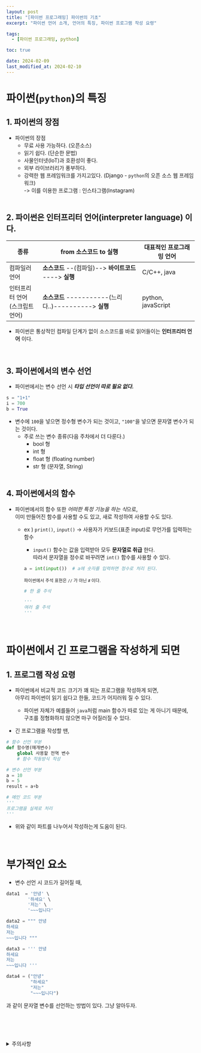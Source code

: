 ```yaml
---
layout: post
title: "[파이썬 프로그래밍] 파이썬의 기초"
excerpt: "파이썬 언어 소개, 언어의 특징, 파이썬 프로그램 작성 요령"

tags:
  - [파이썬 프로그래밍, python]

toc: true

date: 2024-02-09
last_modified_at: 2024-02-10
---
```

# 파이썬(`python`)의 특징
## 1. 파이썬의 장점
- 파이썬의 장점
  - 무료 사용 가능하다. (오픈소스)
  - 읽기 쉽다. (단순한 문법)
  - 사물인터넷(IoT)과 호환성이 좋다.
  - 외부 라이브러리가 풍부하다.
  - 강력한 웹 프레임워크를 가지고있다. (Django - `python`의 오픈 소스 웹 프레임워크)  
    -> 이를 이용한 프로그램 : 인스타그램(Instagram)  
    <br>

## 2. 파이썬은 인터프리터 언어(interpreter language) 이다.

|종류|from 소스코드 to 실행|대표적인 프로그래밍 언어|
|---|---|---|
|컴파일러 언어|**소스코드** --(컴파일)--> **바이트코드** ----> **실행**|C/C++, java|
|인터프리터 언어<br>(스크립트 언어)|**소스코드** -----------(느리다..)----------> **실행**|python, javaScript|

- 파이썬은 통상적인 컴파일 단계가 없이 소스코드를 바로 읽어들이는 **인터프리터 언어** 이다.  
<br>

## 3. 파이썬에서의 변수 선언
- 파이썬에서는 변수 선언 시 ***타입 선언이 따로 필요 없다.***

```python
s = "1+1"
i = 700
b = True
```

- 변수에 `100`을 넣으면 정수형 변수가 되는 것이고, `"100"`을 넣으면 문자열 변수가 되는 것이다.
  - 주로 쓰는 변수 종류(다음 주차에서 더 다룬다.)
    - bool 형
    - int 형
    - float 형 (floating number)
    - str 형 (문자열, String)  
    <br>

## 4. 파이썬에서의 함수
- 파이썬에서의 함수 또한 *어떠한 특정 기능을 하는 식*으로,  
이미 만들어진 함수를 사용할 수도 있고, 새로 작성하여 사용할 수도 있다.
  - ex ) `print()`, `input()` -> 사용자가 키보드(표준 input)로 무언가를 입력하는 함수
    - `input()` 함수는 값을 입력받아 모두 **문자열로 취급** 한다.  
    따라서 문자열을 정수로 바꾸려면 `int()` 함수를 사용할 수 있다.

    ```python
    a = int(input())  # a에 숫자를 입력하면 정수로 처리 된다.
    ```

    <sup> 파이썬에서 주석 표현은 `//` 가 아닌 `#` 이다.  

    ```python
    # 한 줄 주석

    '''
    여러 줄 주석
    '''
    ```

    <br>

# 파이썬에서 긴 프로그램을 작성하게 되면
## 1. 프로그램 작성 요령
- 파이썬에서 비교적 코드 크기가 꽤 되는 프로그램을 작성하게 되면,  
아무리 파이썬이 읽기 쉽다고 한들, 코드가 어지러워 질 수 있다.  
  - 파이썬 자체가 예를들어 `java`처럼 main 함수가 따로 있는 게 아니기 때문에,  
  구조를 정형화하지 않으면 마구 어질러질 수 있다.  

- 긴 프로그램을 작성할 땐,

```python
# 함수 선언 부분
def 함수명(매개변수)
    global 사용할 전역 변수
    # 함수 작동방식 작성

# 변수 선언 부분
a = 10
b = 5
result = a+b

# 메인 코드 부분
'''
프로그램을 실제로 처리
'''
```

- 위와 같이 파트를 나누어서 작성하는게 도움이 된다.  
<br>

# 부가적인 요소
- 변수 선언 시 코드가 길어질 때,

```python
data1  = '안녕' \
        '하세요' \
        '저는' \
        '~~~입니다'

data2 = """ 안녕
하세요
저는
~~~입니다 """

data3 = ''' 안녕
하세요
저는
~~~입니다 '''

data4 = ("안녕"
         "하세요"
         "저는"
         "~~~입니다")
```
과 같이 문자열 변수를 선언하는 방법이 있다. 그냥 알아두자.

<br>
<br>
<br>
<br>
<details>
<summary>주의사항</summary>
<div markdown="1">
이 포스팅은 강원대학교 이헌길 교수님의 파이썬 프로그래밍 수업을 들으며 내용을 정리 한 것입니다.  
수업 내용에 대한 저작권은 교수님께 있으니,  
다른 곳으로의 무분별한 내용 복사를 자제해 주세요.
</div>
</details> 